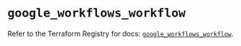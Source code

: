 # `google_workflows_workflow`

Refer to the Terraform Registry for docs: [`google_workflows_workflow`](https://registry.terraform.io/providers/hashicorp/google/4.85.0/docs/resources/workflows_workflow).
